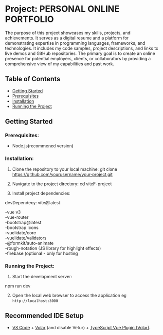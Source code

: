 # Project: PERSONAL ONLINE PORTFOLIO

The purpose of this project showcases my skills, projects, and achievements. It serves as a digital resume and a platform for demonstrating expertise in programming languages, frameworks, and technologies. It includes my code samples, project descriptions, and links to live demos and GitHub repositories. The primary goal is to create an online presence for potential employers, clients, or collaborators by providing a comprehensive view of my capabilities and past work.

## Table of Contents

- [Getting Started](#getting-started)
- [Prerequisites](#prerequisites)
- [Installation](#installation)
- [Running the Project](#running-the-project)

## Getting Started

### Prerequisites:

- Node.js(recommened version)

### Installation:

1. Clone the repository to your local machine:
git clone https://github.com/yourusername/your-project.git

2. Navigate to the project directory:
cd viteF-project

3. Install project dependencies:

devDependecy: vite@latest

-vue v3 <br>
-vue-router <br>
-bootstrap@latest <br>
-bootstrap icons <br>
-vuelidate/core <br>
-vuelidate/validators <br>
-@formkit/auto-animate <br>
-rough-notation (JS library for highlight effects) <br>
-firebase (optional - only for hosting <br>

### Running the Project:

1. Start the development server:

npm run dev

2. Open the local web browser to access the application eg `http://localhost:3000`

## Recommended IDE Setup

- [VS Code](https://code.visualstudio.com/) + [Volar](https://marketplace.visualstudio.com/items?itemName=Vue.volar) (and disable Vetur) + [TypeScript Vue Plugin (Volar)](https://marketplace.visualstudio.com/items?itemName=Vue.vscode-typescript-vue-plugin).
